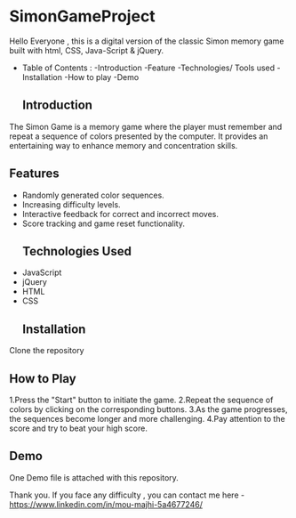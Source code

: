 # SimonGameProject
Hello Everyone , this is a  digital version of the classic Simon memory game built with html, CSS, Java-Script &amp; jQuery. 
* Table of Contents :
  -Introduction
  -Feature
  -Technologies/ Tools used
  -Installation
  -How to play
  -Demo
  
  ## Introduction
The Simon Game is a memory game where the player must remember and repeat a sequence of colors presented by the computer. It provides an entertaining way to enhance memory and concentration skills.
## Features
- Randomly generated color sequences.
- Increasing difficulty levels.
- Interactive feedback for correct and incorrect moves.
- Score tracking and game reset functionality.
  ## Technologies Used
- JavaScript
- jQuery
- HTML
- CSS
  ## Installation
 Clone the repository
## How to Play
1.Press the "Start" button to initiate the game.
2.Repeat the sequence of colors by clicking on the corresponding buttons.
3.As the game progresses, the sequences become longer and more challenging.
4.Pay attention to the score and try to beat your high score.
## Demo
One Demo file is attached with this repository.

Thank you. If you face any difficulty , you can contact me here - 
https://www.linkedin.com/in/mou-majhi-5a4677246/

